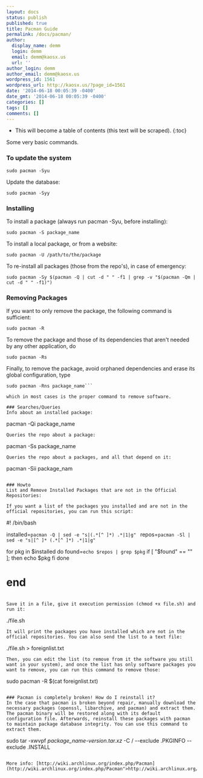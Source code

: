 ```yaml
---
layout: docs
status: publish
published: true
title: Pacman Guide
permalink: /docs/pacman/
author:
  display_name: demm
  login: demm
  email: demm@kaosx.us
  url: ''
author_login: demm
author_email: demm@kaosx.us
wordpress_id: 1561
wordpress_url: http://kaosx.us/?page_id=1561
date: '2014-06-18 00:05:39 -0400'
date_gmt: '2014-06-18 00:05:39 -0400'
categories: []
tags: []
comments: []
---
```

* This will become a table of contents (this text will be scraped).
{:toc}

Some very basic commands.

### To update the system
```
sudo pacman -Syu
```
Update the database:

```
sudo pacman -Syy
```

### Installing
To install a package (always run pacman -Syu, before installing):

```
sudo pacman -S package_name
```
To install a local package, or from a website:

```
sudo pacman -U /path/to/the/package
```
To re-install all packages (those from the repo's), in case of emergency:

```
sudo pacman -Sy $(pacman -Q | cut -d " " -f1 | grep -v "$(pacman -Qm | cut -d " " -f1)")
```

### Removing Packages
If you want to only remove the package, the following command is sufficient:
```
sudo pacman -R
```
To remove the package and those of its dependencies that aren't needed by any other application, do

```
sudo pacman -Rs
```
Finally, to remove the package, avoid orphaned dependencies and erase its global configuration, type

```
sudo pacman -Rns package_name```

which in most cases is the proper command to remove software.

### Searches/Queries
Info about an installed package:

```
pacman -Qi package_name
```
Queries the repo about a package:

```
pacman -Ss package_name
```
Queries the repo about a packages, and all that depend on it:

```
pacman -Sii package_nam
```

### Howto
List and Remove Installed Packages that are not in the Official Repositories:

If you want a list of the packages you installed and are not in the official repositories, you can run this script:

```
#! /bin/bash

installed=`pacman -Q | sed -e "s|(.*[^ ]*) .*|1|g" `
repos=`pacman -Sl | sed -e "s|[^ ]* (.*[^ ]*) .*|1|g"`

for pkg in $installed
do
found=`echo $repos | grep $pkg`
if [ "$found" == "" ]; then
echo $pkg
fi
done
# end
```

Save it in a file, give it execution permission (chmod +x file.sh) and run it:

```
./file.sh
```
It will print the packages you have installed which are not in the official repositories. You can also send the list to a text file:

```
./file.sh > foreignlist.txt
```
Then, you can edit the list (to remove from it the software you still want in your system), and once the list has only software packages you want to remove, you can run this command to remove those:

```
sudo pacman -R $(cat foreignlist.txt)
```

### Pacman is completely broken! How do I reinstall it?
In the case that pacman is broken beyond repair, manually download the necessary packages (openssl, libarchive, and pacman) and extract them. The pacman binary will be restored along with its default configuration file. Afterwards, reinstall these packages with pacman to maintain package database integrity. You can use this command to extract them.

```
sudo tar -xwvpf <i>package_name-version.tar.xz</i> -C / --exclude .PKGINFO --exclude .INSTALL
```

More info: [http://wiki.archlinux.org/index.php/Pacman](http://wiki.archlinux.org/index.php/Pacman">http://wiki.archlinux.org/index.php/Pacman)
